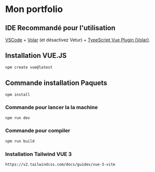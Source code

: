 # Mon portfolio

## IDE Recommandé pour l'utilisation

[VSCode](https://code.visualstudio.com/) + [Volar](https://marketplace.visualstudio.com/items?itemName=Vue.volar) (et désactivez Vetur) + [TypeScript Vue Plugin (Volar)](https://marketplace.visualstudio.com/items?itemName=Vue.vscode-typescript-vue-plugin).


## Installation VUE.JS

```sh
npm create vue@latest
```


## Commande installation Paquets

```sh
npm install
```

### Commande pour lancer la la machine

```sh
npm run dev
```

### Commande pour compiler

```sh
npm run build
```

### Installation Tailwind VUE 3

```
https://v2.tailwindcss.com/docs/guides/vue-3-vite

```
